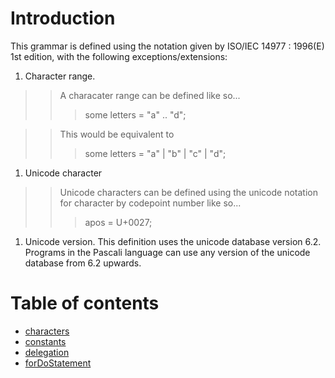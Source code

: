 # Introduction #

This grammar is defined using the notation given by ISO/IEC 14977 : 1996(E) 1st edition, with the following exceptions/extensions:
  1. Character range.
> > A characater range can be defined like so...
> > > some letters = "a" .. "d";

> > This would be equivalent to
> > > some letters = "a" | "b" | "c" | "d";
  1. Unicode character

> > Unicode characters can be defined using the unicode notation for character by codepoint number like so...
> > > apos = U+0027;
  1. Unicode version. This definition uses the unicode database version 6.2. Programs in the Pascali language can use any version of the unicode database from 6.2 upwards.

# Table of contents #
  * [characters](characters.md)
  * [constants](constants.md)
  * [delegation](delegation.md)
  * [forDoStatement](forDoStatement.md)